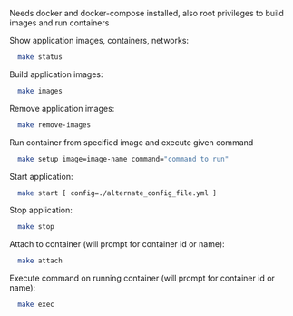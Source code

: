 Needs docker and docker-compose installed, also root privileges to build images and run containers


Show application images, containers, networks:
```bash
  make status
```

Build application images:
```bash
  make images
```

Remove application images:
```bash
  make remove-images
```

Run container from specified image and execute given command
```bash
  make setup image=image-name command="command to run"
```


Start application:
```bash
  make start [ config=./alternate_config_file.yml ]
```

Stop application:
```bash
  make stop
```

Attach to container (will prompt for container id or name):
```bash
  make attach
```

Execute command on running container (will prompt for container id or name):
```bash
  make exec
```
